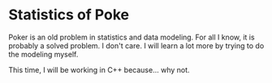 # Statistics of Poke

Poker is an old problem in statistics and data modeling. For all I know, it is probably a solved problem. I don't care. I will learn a lot more by trying to do the modeling myself.

This time, I will be working in C++ because... why not.
